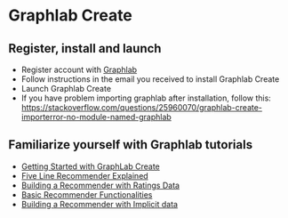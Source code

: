 # Graphlab Create

## Register, install and launch

* Register account with [Graphlab](https://turi.com/)
* Follow instructions in the email you received to install Graphlab Create
* Launch Graphlab Create
* If you have problem importing graphlab after installation, follow this: https://stackoverflow.com/questions/25960070/graphlab-create-importerror-no-module-named-graphlab

## Familiarize yourself with Graphlab tutorials

* [Getting Started with GraphLab Create](http://turi.com/learn/notebooks/getting_started_with_graphlab_create.html)
* [Five Line Recommender Explained](http://turi.com/learn/notebooks/five_line_recommender.html)
* [Building a Recommender with Ratings Data](http://turi.com/learn/notebooks/recsys_explicit_rating.html)
* [Basic Recommender Functionalities](http://turi.com/learn/notebooks/basic_recommender_functionalities.html)
* [Building a Recommender with Implicit data](http://turi.com/learn/notebooks/recsys_rank_10K_song.html)
